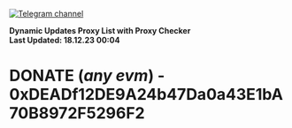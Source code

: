 [![Telegram channel](https://img.shields.io/endpoint?url=https://runkit.io/damiankrawczyk/telegram-badge/branches/master?url=https://t.me/n4z4v0d)](https://t.me/n4z4v0d) 

**Dynamic Updates Proxy List with Proxy Checker**  
**Last Updated: 18.12.23 00:04**

# DONATE (_any evm_) - 0xDEADf12DE9A24b47Da0a43E1bA70B8972F5296F2
